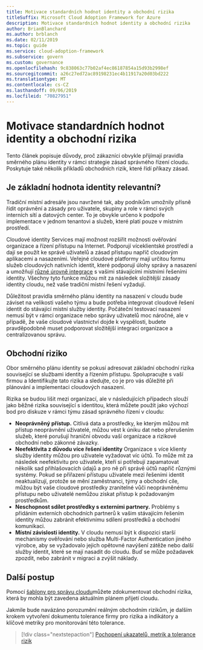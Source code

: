 ```yaml
---
title: Motivace standardních hodnot identity a obchodní rizika
titleSuffix: Microsoft Cloud Adoption Framework for Azure
description: Motivace standardních hodnot identity a obchodní rizika
author: BrianBlanchard
ms.author: brblanch
ms.date: 02/11/2019
ms.topic: guide
ms.service: cloud-adoption-framework
ms.subservice: govern
ms.custom: governance
ms.openlocfilehash: 9c838063c77b02af4ec86187854a15d93b2998ef
ms.sourcegitcommit: a26c27ed72ac89198231ec4b11917a20d03bd222
ms.translationtype: MT
ms.contentlocale: cs-CZ
ms.lasthandoff: 09/06/2019
ms.locfileid: "70827951"
---
```

# <a name="identity-baseline-motivations-and-business-risks"></a>Motivace standardních hodnot identity a obchodní rizika

Tento článek popisuje důvody, proč zákazníci obvykle přijímají pravidla směrného plánu identity v rámci strategie zásad správného řízení cloudu. Poskytuje také několik příkladů obchodních rizik, které řídí příkazy zásad.

<!-- markdownlint-disable MD026 -->

## <a name="is-identity-baseline-relevant"></a>Je základní hodnota identity relevantní?

Tradiční místní adresáře jsou navržené tak, aby podnikům umožnily přísně řídit oprávnění a zásady pro uživatele, skupiny a role v rámci svých interních sítí a datových center. To je obvykle určeno k podpoře implementace v jednom tenantovi a služeb, které platí pouze v místním prostředí.

Cloudové identity Services mají možnost rozšířit možnosti ověřování organizace a řízení přístupu na Internet. Podporují víceklientské prostředí a dají se použít ke správě uživatelů a zásad přístupu napříč cloudovým aplikacemi a nasazeními. Veřejné cloudové platformy mají určitou formu služeb cloudových nativních identit, které podporují úlohy správy a nasazení a umožňují [různé úrovně integrace](../../decision-guides/identity/index.md) s vašimi stávajícími místními řešeními identity. Všechny tyto funkce můžou mít za následek složitější zásady identity cloudu, než vaše tradiční místní řešení vyžadují.

Důležitost pravidla směrného plánu identity na nasazení v cloudu bude záviset na velikosti vašeho týmu a bude potřeba integrovat cloudové řešení identit do stávající místní služby identity. Počáteční testovací nasazení nemusí být v rámci organizace nebo správy uživatelů moc náročné, ale v případě, že vaše cloudové vlastnictví dojde k vyspělosti, budete pravděpodobně muset podporovat složitější integraci organizace a centralizovanou správu.

## <a name="business-risk"></a>Obchodní riziko

Obor směrného plánu identity se pokusí adresovat základní obchodní rizika související se službami identity a řízením přístupu. Spolupracujte s vaší firmou a Identifikujte tato rizika a sledujte, co je pro vás důležité při plánování a implementaci cloudových nasazení.

Rizika se budou lišit mezi organizací, ale v následujících případech slouží jako běžné rizika související s identitou, která můžete použít jako výchozí bod pro diskuze v rámci týmu zásad správného řízení v cloudu:

- **Neoprávněný přístup.** Citlivá data a prostředky, ke kterým můžou mít přístup neoprávnění uživatelé, můžou vést k úniku dat nebo přerušením služeb, které porušují hraniční obvodu vaší organizace a rizikové obchodní nebo zákonné závazky.
- **Neefektivita z důvodu více řešení identity** Organizace s více klienty služby identity můžou pro uživatele vyžadovat víc účtů. To může mít za následek neefektivitu pro uživatele, kteří si potřebují zapamatovat několik sad přihlašovacích údajů a pro ně při správě účtů napříč různými systémy. Pokud se přiřazení přístupu uživatele mezi řešeními identit neaktualizují, protože se mění zaměstnanci, týmy a obchodní cíle, můžou být vaše cloudové prostředky zranitelné vůči neoprávněnému přístupu nebo uživatelé nemůžou získat přístup k požadovaným prostředkům.
- **Neschopnost sdílet prostředky s externími partnery.** Problémy s přidáním externích obchodních partnerů k vašim stávajícím řešením identity můžou zabránit efektivnímu sdílení prostředků a obchodní komunikaci.
- **Místní závislosti identity.** V cloudu nemusí být k dispozici starší mechanismy ověřování nebo služba Multi-Factor Authentication jiného výrobce, aby se vyžadovalo jejich opětovné navýšení zátěže nebo další služby identit, které se mají nasadit do cloudu. Buď se může požadavek zpozdit, nebo zabránit v migraci a zvýšit náklady.

## <a name="next-steps"></a>Další postup

Pomocí [šablony pro správu cloudu](./template.md)můžete zdokumentovat obchodní rizika, která by mohla být zavedena aktuálním plánem přijetí cloudu.

Jakmile bude navázáno porozumění reálným obchodním rizikům, je dalším krokem vytvoření dokumentu tolerance firmy pro rizika a indikátory a klíčové metriky pro monitorování této tolerance.

> [!div class="nextstepaction"]
> [Pochopení ukazatelů, metrik a tolerance rizik](./metrics-tolerance.md)
